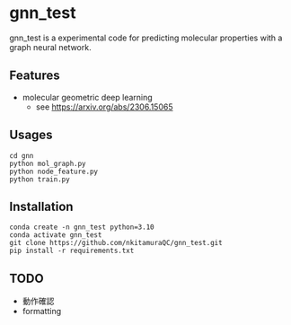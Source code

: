 # gnn_test
gnn_test is a experimental code for predicting molecular properties with a graph neural network.

## Features
- molecular geometric deep learning
  - see https://arxiv.org/abs/2306.15065

## Usages

```shell
cd gnn
python mol_graph.py
python node_feature.py
python train.py
```

## Installation

```shell
conda create -n gnn_test python=3.10
conda activate gnn_test
git clone https://github.com/nkitamuraQC/gnn_test.git
pip install -r requirements.txt
```

## TODO
- 動作確認
- formatting
